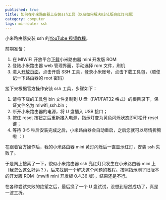 ```yaml
---
published: true
title: 如何在小米路由器上安装ssh工具（以及如何解决mini版亮红灯问题）
category: computer
tags: mi-router ssh
---
```


小米路由器安装 ssh 的[YouTube 视频教程](https://www.youtube.com/watch?v=Ni1niDKr66w)。

前期准备：

1. 在 MIWIFI 开放平台[下载](http://www.miwifi.com/miwifi_download.html)小米路由器 mini 开发版 ROM
2. 登陆小米路由器 web 管理界面，手动选择 rom 文件，刷机
3. 进入[开放页面](http://www.miwifi.com/miwifi_open.html)，点击开启 SSH 工具，登录小米账号，点击下载工具包，（顺便记一下路由器的 root 密码）

接下来根据官方操作安装 ssh 工具，步骤如下：

1. 请将下载的工具包 bin 文件复制到 U 盘（FAT/FAT32 格式）的根目录下，保证文件名为 miwifi_ssh.bin；
1. 断开小米路由器的电源，将 U 盘插入 USB 接口；
1. 按住 reset 按钮之后重新接入电源，指示灯变为黄色闪烁状态即可松开 reset 键；
1. 等待 3-5 秒后安装完成之后，小米路由器会自动重启，之后您就可以尽情折腾啦 ：）

在跟着官方操作后，我的小米路由器 mini 黄灯闪烁后一直显示红灯，安装 ssh 失败了。

于是网上搜索了一下，貌似小米路由器 ssh 亮红灯只发生在小米路由器 mini 上（我怎么这么好运？），后来找到一个解决这个问题的[教程](https://blog.csdn.net/chouzhou9701/article/details/113591609)。按照指示刷了旧版本的开发版 ROM（mwifi mini 开发板 0.4.36 版），结果还是不行。

在各种尝试失败的绝望之后，最后换了一个 U 盘试试，没想到居然成功了，真是一波三折。
